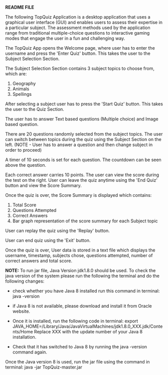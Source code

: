 **README FILE**

The following TopQuiz Application is a desktop application that uses a graphical user interface (GUI) and 
enables users to assess their expertise in a particular subject. The assessment methods used by the application 
range from traditional multiple-choice questions to interactive gaming modes that engage the user in a fun and 
challenging way.

The TopQuiz App opens the Welcome page, where user has to enter the username and press the 'Enter Quiz' button.
This takes the user to the Subject Selection Section.

The Subject Selection Section contains 3 subject topics to choose from, which are:
1. Geography
2. Animals
3. Spellings

After selecting a subject user has to press the 'Start Quiz' button. This takes the user to the Quiz Section.

The user has to answer Text based questions (Multiple choice) and Image based question.

There are 20 questions randomly selected from the subject topics.
The user can switch between topics during the quiz using the Subject Section on the left. 
(NOTE - User has to answer a question and then change subject in order to proceed)

A timer of 10 seconds is set for each question. The countdown can be seen above the question.

Each correct answer carries 10 points. 
The user can view the score during the test on the right.
User can leave the quiz anytime using the 'End Quiz' button and view the Score Summary.

Once the quiz is over, the Score Summary is displayed which contains:
1. Total Score
2. Questions Attempted
3. Correct Answers
4. Bar graph representation of the score summary for each Subject topic

User can replay the quiz using the 'Replay' button.

User can end quiz using the 'Exit' button.

Once the quiz is over, User data is stored in a text file which displays the username, timestamp, subjects chose,
questions attempted, number of correct answers and total score.

**NOTE:** To run jar file, Java Version jdk1.8.0 should be used. 
To check the java version of the system please run the following the terminal and do the following changes:

- check whether you have Java 8 installed
    run this command in terminal:       java -version
- if Java 8 is not available, please download and install it from Oracle website.

- Once it is installed, run the following code in terminal:   export JAVA_HOME=/Library/Java/JavaVirtualMachines/jdk1.8.0_XXX.jdk/Contents/Home
  Replace XXX with the update number of your Java 8 installation.

- Check that it has switched to Java 8 by running the java -version command again.

Once the Java version 8 is used, run the jar file using the command in terminal:    java -jar TopQuiz-master.jar













